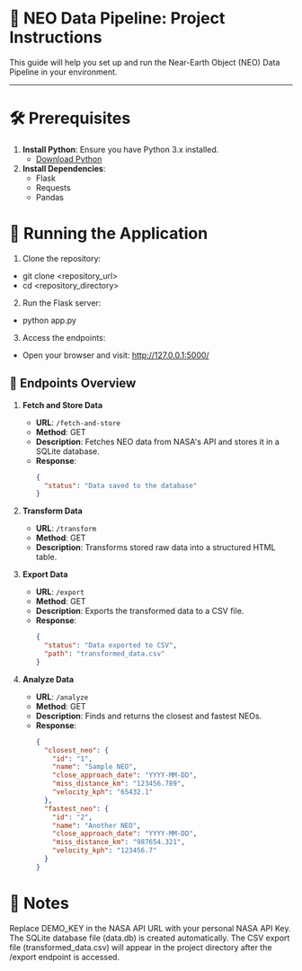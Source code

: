 # 🚀 NEO Data Pipeline: Project Instructions

This guide will help you set up and run the Near-Earth Object (NEO) Data Pipeline in your environment.

---

# 🛠️ Prerequisites

1. **Install Python**: Ensure you have Python 3.x installed.
    - [Download Python](https://www.python.org/downloads/)
2. **Install Dependencies**:
    - Flask
    - Requests
    - Pandas
# 🚀 Running the Application
1. Clone the repository:
- git clone <repository_url>
- cd <repository_directory>
2. Run the Flask server:
- python app.py
3. Access the endpoints:
- Open your browser and visit: http://127.0.0.1:5000/


## 🔗 Endpoints Overview

1. **Fetch and Store Data**
    - **URL**: `/fetch-and-store`
    - **Method**: GET
    - **Description**: Fetches NEO data from NASA's API and stores it in a SQLite database.
    - **Response**:
      ```json
      {
        "status": "Data saved to the database"
      }
      ```

2. **Transform Data**
    - **URL**: `/transform`
    - **Method**: GET
    - **Description**: Transforms stored raw data into a structured HTML table.

3. **Export Data**
    - **URL**: `/export`
    - **Method**: GET
    - **Description**: Exports the transformed data to a CSV file.
    - **Response**:
      ```json
      {
        "status": "Data exported to CSV",
        "path": "transformed_data.csv"
      }
      ```

4. **Analyze Data**
    - **URL**: `/analyze`
    - **Method**: GET
    - **Description**: Finds and returns the closest and fastest NEOs.
    - **Response**:
      ```json
      {
        "closest_neo": {
          "id": "1",
          "name": "Sample NEO",
          "close_approach_date": "YYYY-MM-DD",
          "miss_distance_km": "123456.789",
          "velocity_kph": "65432.1"
        },
        "fastest_neo": {
          "id": "2",
          "name": "Another NEO",
          "close_approach_date": "YYYY-MM-DD",
          "miss_distance_km": "987654.321",
          "velocity_kph": "123456.7"
        }
      }
      ```

# 📝 Notes
Replace DEMO_KEY in the NASA API URL with your personal NASA API Key.
The SQLite database file (data.db) is created automatically.
The CSV export file (transformed_data.csv) will appear in the project directory after the /export endpoint is accessed.